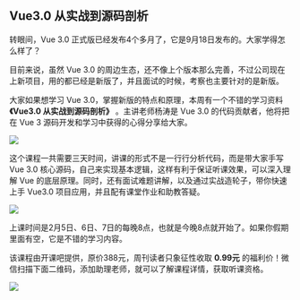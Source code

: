 ## Vue3.0 从实战到源码剖析

转眼间，Vue 3.0 正式版已经发布4个多月了，它是9月18日发布的。大家学得怎么样了？

目前来说，虽然 Vue 3.0 的周边生态，还不像上个版本那么完善，不过公司现在上新项目，用的都已经是新版了，并且面试的时候，考察也主要针对的是新版。

大家如果想学习 Vue 3.0，掌握新版的特点和原理，本周有一个不错的学习资料 **《Vue3.0 从实战到源码剖析》** 。主讲老师杨涛是 Vue 3.0 的代码贡献者，他将把在 Vue 3 源码开发和学习中获得的心得分享给大家。

![](https://cdn.beekka.com/blogimg/asset/202102/bg2021020406.jpg)

这个课程一共需要三天时间，讲课的形式不是一行行分析代码，而是带大家手写 Vue 3.0 核心源码，自己来实现基本逻辑，这样有利于保证听课效果，可以深入理解 Vue 的底层原理。同时，还有面试难题讲解，以及通过实战造轮子，带你快速上手 Vue3.0 项目应用，并且配有课堂作业和助教答疑。

![](https://cdn.beekka.com/blogimg/asset/202102/bg2021020407.jpg)

上课时间是2月5日、6日、7日的每晚8点，也就是今晚8点就开始了。如果你假期里面有空，它是不错的学习内容。

该课程由开课吧提供，原价388元，周刊读者只象征性收取 **0.99元** 的福利价！微信扫描下面二维码，添加助理老师，就可以了解课程详情，获取听课资格。

![](https://cdn.beekka.com/blogimg/asset/202102/bg2021020408.jpg)


